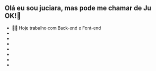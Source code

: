 ## Olá eu sou juciara, mas pode me chamar de Ju OK!👋


- 👩‍💻 Hoje trabalho com Back-end e Font-end
- 
- 
- 
- 
- 
- 
-
